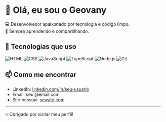 # 👋 Olá, eu sou o Geovany

💻 Desenvolvedor apaixonado por tecnologia e código limpo.  
🎯 Sempre aprendendo e compartilhando.

## 🚀 Tecnologias que uso

![HTML](https://img.shields.io/badge/-HTML5-333?style=flat&logo=html5)
![CSS](https://img.shields.io/badge/-CSS3-333?style=flat&logo=css3)
![JavaScript](https://img.shields.io/badge/-JavaScript-333?style=flat&logo=javascript)
![TypeScript](https://img.shields.io/badge/-TypeScript-333?style=flat&logo=typescript)
![Node.js](https://img.shields.io/badge/-Node.js-333?style=flat&logo=node.js)
![Git](https://img.shields.io/badge/-Git-333?style=flat&logo=git)

## 📫 Como me encontrar
- LinkedIn: [linkedin.com/in/seu-usuario](https://linkedin.com/in/seu-usuario)
- Email: seu @email.com
- Site pessoal: [seusite.com](https://seusite.com)

---

⭐ Obrigado por visitar meu perfil!
